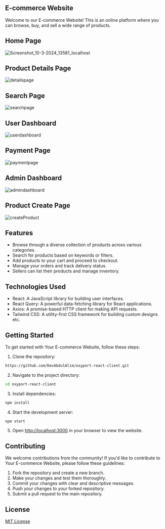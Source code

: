 ## E-commerce Website

Welcome to our E-commerce Website! This is an online platform where you can browse, buy, and sell a wide range of products.

## Home Page
![Screenshot_10-3-2024_13581_localhost](https://github.com/DevAbdulAlim/oxyport-react-client/assets/83014949/388a65a7-bb41-41b5-a4df-bf951ed449a6)

## Product Details Page

![detailspage](https://github.com/DevAbdulAlim/oxyport-react-client/assets/83014949/32a13629-5f52-4595-a100-f13431d44d0d)

## Search Page
![searchpage](https://github.com/DevAbdulAlim/oxyport-react-client/assets/83014949/aa296170-91d8-4744-8d58-36331a531397)

## User Dashboard
![userdashboard](https://github.com/DevAbdulAlim/oxyport-react-client/assets/83014949/2dd399af-a7fb-47bb-8e03-001247d2db90)


## Payment Page
![paymentpage](https://github.com/DevAbdulAlim/oxyport-react-client/assets/83014949/e7a6b0ad-dd28-4098-bee1-c5b9b50c5f1e)

## Admin Dashboard
![admindashboard](https://github.com/DevAbdulAlim/oxyport-react-client/assets/83014949/0dc4e25b-9f04-4370-bf00-76f2c9d85780)

## Product Create Page
![createProduct](https://github.com/DevAbdulAlim/oxyport-react-client/assets/83014949/3ed9fa44-950a-4370-a681-0aaedbb22bd9)


## Features

- Browse through a diverse collection of products across various categories.
- Search for products based on keywords or filters.
- Add products to your cart and proceed to checkout.
- Manage your orders and track delivery status.
- Sellers can list their products and manage inventory.

## Technologies Used

- React: A JavaScript library for building user interfaces.
- React Query: A powerful data-fetching library for React applications.
- Axios: A promise-based HTTP client for making API requests.
- Tailwind CSS: A utility-first CSS framework for building custom designs etc.

## Getting Started

To get started with Your E-commerce Website, follow these steps:

1. Clone the repository:
  
  ```bash
  https://github.com/DevAbdulAlim/oxyport-react-client.git
  ```
  
2. Navigate to the project directory:
  
  ```bash
  cd oxyport-react-client
  ```
  
3. Install dependencies:
  
  ```bash
  npm install
  ```
  
4. Start the development server:
  
  ```bash
  npm start
  ```
  
5. Open [http://localhost:3000](http://localhost:3000) in your browser to view the website.
  

## Contributing

We welcome contributions from the community! If you'd like to contribute to Your E-commerce Website, please follow these guidelines:

1. Fork the repository and create a new branch.
2. Make your changes and test them thoroughly.
3. Commit your changes with clear and descriptive messages.
4. Push your changes to your forked repository.
5. Submit a pull request to the main repository.

## License

[MIT License](LICENSE)
